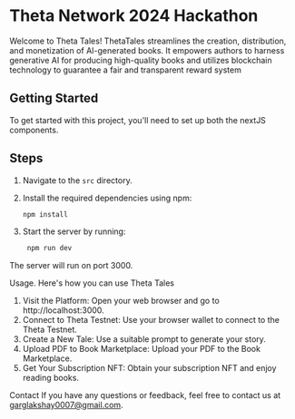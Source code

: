 # Theta Network 2024 Hackathon

Welcome to Theta Tales! ThetaTales streamlines the creation, distribution, and monetization of AI-generated books. It empowers authors to harness generative AI for producing high-quality books and utilizes blockchain technology to guarantee a fair and transparent reward system


## Getting Started

To get started with this project, you'll need to set up both the nextJS components.

## Steps
1. Navigate to the `src` directory.
   
2. Install the required dependencies using npm:
   ```bash
   npm install
   
3. Start the server by running:
   ```bash
    npm run dev
  The server will run on port 3000.
  
   

Usage.
Here's how you can use Theta Tales

1) Visit the Platform: Open your web browser and go to http://localhost:3000.
2) Connect to Theta Testnet: Use your browser wallet to connect to the Theta Testnet.
3) Create a New Tale: Use a suitable prompt to generate your story.
4) Upload PDF to Book Marketplace: Upload your PDF to the Book Marketplace.
5) Get Your Subscription NFT: Obtain your subscription NFT and enjoy reading books.


Contact
If you have any questions or feedback, feel free to contact us at garglakshay0007@gmail.com.
